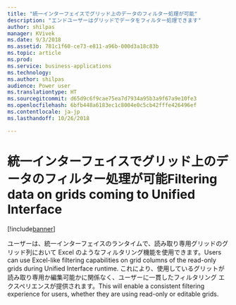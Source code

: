 ```yaml
---
title: "統一インターフェイスでグリッド上のデータのフィルター処理が可能"
description: "エンドユーザーはグリッドでデータをフィルター処理できます"
author: shilpas
manager: KVivek
ms.date: 9/3/2018
ms.assetid: 781c1f60-ce73-e811-a96b-000d3a18c83b
ms.topic: article
ms.prod: 
ms.service: business-applications
ms.technology: 
ms.author: shilpas
audience: Power user
ms.translationtype: HT
ms.sourcegitcommit: d65d9c6f9cae75ea7d7934a95b3a9f67a9e10fe3
ms.openlocfilehash: 6bfb448a6183ec1c8004e0c5cb42fffe426496ef
ms.contentlocale: ja-jp
ms.lasthandoff: 10/26/2018

---
```

# <a name="filtering-data-on-grids-coming-to-unified-interface"></a><span data-ttu-id="4b88e-103">統一インターフェイスでグリッド上のデータのフィルター処理が可能</span><span class="sxs-lookup"><span data-stu-id="4b88e-103">Filtering data on grids coming to Unified Interface</span></span>


[!include[banner](../../includes/banner.md)]

<span data-ttu-id="4b88e-104">ユーザーは、統一インターフェイスのランタイムで、読み取り専用グリッドのグリッド列において Excel のようなフィルタリング機能を使用できます。</span><span class="sxs-lookup"><span data-stu-id="4b88e-104">Users can use Excel-like filtering capabilities on grid columns of the read-only grids during Unified Interface runtime.</span></span> <span data-ttu-id="4b88e-105">これにより、使用しているグリットが読み取り専用か編集可能かに関係なく、ユーザーに一貫したフィルタリング エクスペリエンスが提供されます。</span><span class="sxs-lookup"><span data-stu-id="4b88e-105">This will enable a consistent filtering experience for users, whether they are using read-only or editable grids.</span></span>

